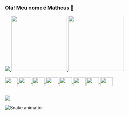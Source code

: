 ### Olá! Meu nome é Matheus 👋

<div>
  <a height="180" width="200" href="https://github.com/MatheusAugustoBarbieri">
   <img src="https://images6.alphacoders.com/103/thumb-1920-1038319.jpg">
  <img height="180em" src="https://github-readme-stats.vercel.app/api?username=MatheusAugustoBarbieri&show_icons=true&theme=vue-dark&include_all_commits=true&count_private=true"/>
  <img height="180em" src="https://github-readme-stats.vercel.app/api/top-langs/?username=MatheusAugustoBarbieri&layout=compact&langs_count=7&theme=vue-dark"/>
</div>
  <div style="display: inline_block"><br>
  <img align="center" height="30" width="40" src="https://cdn.jsdelivr.net/gh/devicons/devicon/icons/vuejs/vuejs-original.svg">
    <img align="center"  height="30" width="40" src="https://cdn.jsdelivr.net/gh/devicons/devicon/icons/nuxtjs/nuxtjs-original.svg">
     <img align="center"  height="30" width="40" src="https://cdn.jsdelivr.net/gh/devicons/devicon/icons/sass/sass-original.svg">
    <img align="center"  height="30" width="40" src="https://cdn.jsdelivr.net/gh/devicons/devicon/icons/tailwindcss/tailwindcss-plain.svg">
    <img align="center"  height="30" width="40" src="https://cdn.jsdelivr.net/gh/devicons/devicon/icons/laravel/laravel-plain.svg">
    <img align="center"  height="30" width="40" src="https://cdn.jsdelivr.net/gh/devicons/devicon/icons/mysql/mysql-original.svg">
  <img align="center"  height="30" width="40" src="https://cdn.jsdelivr.net/gh/devicons/devicon/icons/nodejs/nodejs-original.svg">
  <img align="center"  height="30" width="40" src="https://cdn.jsdelivr.net/gh/devicons/devicon/icons/webpack/webpack-original.svg">
    
    
</div>
  
   ##
 

  <a href="https://www.linkedin.com/in/matheus-a-barbieri/" target="_blank"><img src="https://img.shields.io/badge/-LinkedIn-%230077B5?style=for-the-badge&logo=linkedin&logoColor=white" target="_blank"></a> 

![Snake animation](https://github.com/MatheusAugustoBarbieri/MatheusAugustoBarbieri/blob/output/github-contribution-grid-snake.svg)

